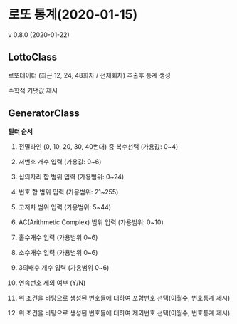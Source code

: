 
# 로또 통계(2020-01-15)

v 0.8.0 (2020-01-22)

## LottoClass

로또데이터 (최근 12, 24, 48회차 / 전체회차) 추출후 통계 생성

수학적 기댓값 제시

## GeneratorClass

**필터 순서**

1. 전멸라인 (0, 10, 20, 30, 40번대) 중 복수선택 (가용값: 0~4)

2. 저번호 개수 입력 (가용값: 0~6)

3. 십의자리 합 범위 입력 (가용범위: 0~24)

4. 번호 합 범위 입력 (가용범위: 21~255)

5. 고저차 범위 입력 (가용범위: 5~44)

6. AC(Arithmetic Complex) 범위 입력 (가용범위: 0~10)

7. 홀수개수 입력 (가용범위 0~6)

8. 소수개수 입력 (가용범위 0~6)

9. 3의배수 개수 입력 (가용범위 0~6)

10. 연속번호 제외 여부 (Y/N)

11. 위 조건을 바탕으로 생성된 번호들에 대하여 포함번호 선택(이월수, 번호통계 제시)

12. 위 조건을 바탕으로 생성된 번호들에 대하여 제외번호 선택(이월수, 번호통계 제시)
